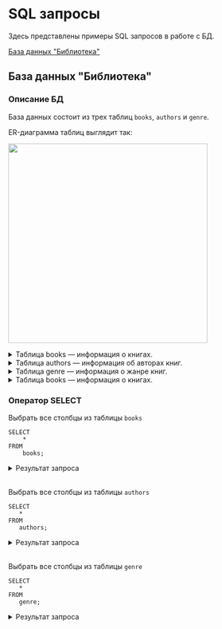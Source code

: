 # SQL запросы

Здесь представлены примеры SQL запросов в работе с БД.

[База данных "Библиотека"](#library)

## База данных "Библиотека" <a name="library"></a>

### Описание БД

База данных состоит из трех таблиц ```books```, ```authors``` и ```genre```.

ER-диаграмма таблиц выглядит так:

<p align="left">
  <img width="400" src="https://github.com/heorhii-ap/SQL/assets/143074323/5bff18cf-143e-489d-863e-c4b63bf97eeb">
</p>

<details>
<summary>Таблица books — информация о книгах.</summary><br> 

Поля:

* ```id``` - поле с уникальным идентификатором. Тип данных: ```integer```. Первичный ключ.

* ```title``` - название книги. Тип данных: ```varchar```.
* ```genre``` - жанр книги.  Тип данных: ```integer```. Внешний ключ.
* ```author_id``` - автор книги. Тип данных: ```integer```. Внешний ключ.
* ```date_pub``` - дата публикации. Тип данных: ```timestamp```.
* ```page``` - количество страниц. Тип данных: ```integer```.
* ```price``` - цена книги. Тип данных: ```integer```.
* ```rating``` - рейтинг книги. Тип данных: ```float```.

</details>

<details>
<summary>Таблица authors — информация об авторах книг.</summary><br> 

Поля:

* ```id``` - поле с уникальным идентификатором. Тип данных: ```integer```. Первичный ключ.
* ```first_name``` - имя автора. Тип данных: ```varchar```.
* ```last_name``` - фамилия автора. Тип данных: ```varchar```.

</details>

<details>
<summary>Таблица genre — информация о жанре книг.</summary><br> 

Поля:

* ```id``` - поле с уникальным идентификатором. Тип данных: ```integer```. Первичный ключ.
* ```name``` - название жанра. Тип данных: ```varchar```.

</details>

<details>
<summary>Таблица books — информация о книгах.</summary><br> 

</details>

### Оператор SELECT

Выбрать все столбцы из таблицы ```books```
```
SELECT 
    * 
FROM 
    books;
```

<details><summary>Результат запроса</summary><br> 

</details><br>

 Выбрать все столбцы из таблицы ```authors```
 ```
SELECT 
    * 
FROM 
    authors;
```

<details><summary>Результат запроса</summary><br>  

</details><br>

 Выбрать все столбцы из таблицы ```genre```
 ```
SELECT 
    * 
FROM 
    genre;
```

<details><summary>Результат запроса</summary><br> 

</details><br>
